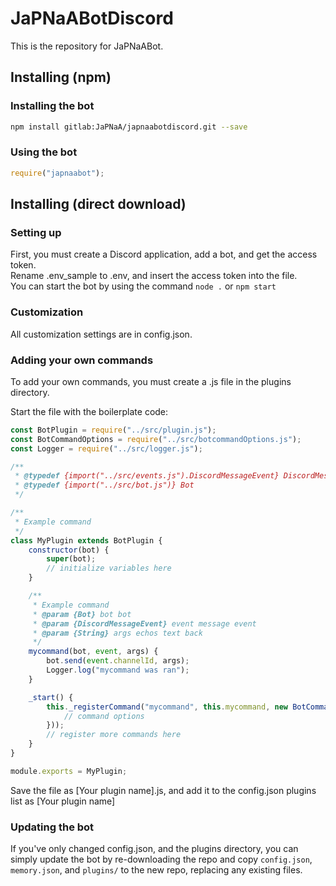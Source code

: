 # JaPNaABotDiscord
This is the repository for JaPNaABot.


## Installing (npm)
### Installing the bot
```sh
npm install gitlab:JaPNaA/japnaabotdiscord.git --save
```
### Using the bot
```javascript
require("japnaabot");
```

## Installing (direct download)
### Setting up
First, you must create a Discord application, add a bot, and get the access token. <br>
Rename .env\_sample to .env, and insert the access token into the file. <br>
You can start the bot by using the command `node .` or `npm start`

### Customization
All customization settings are in config.json.

### Adding your own commands
To add your own commands, you must create a .js file in the plugins directory.

Start the file with the boilerplate code:
```javascript
const BotPlugin = require("../src/plugin.js");
const BotCommandOptions = require("../src/botcommandOptions.js");
const Logger = require("../src/logger.js");

/**
 * @typedef {import("../src/events.js").DiscordMessageEvent} DiscordMessageEvent
 * @typedef {import("../src/bot.js")} Bot
 */

/**
 * Example command
 */
class MyPlugin extends BotPlugin {
    constructor(bot) {
        super(bot);
        // initialize variables here
    }

    /**
     * Example command
     * @param {Bot} bot bot
     * @param {DiscordMessageEvent} event message event
     * @param {String} args echos text back
     */
    mycommand(bot, event, args) {
        bot.send(event.channelId, args);
        Logger.log("mycommand was ran");
    }

    _start() {
        this._registerCommand("mycommand", this.mycommand, new BotCommandOptions({
            // command options
        }));
        // register more commands here
    }
}

module.exports = MyPlugin;
```

Save the file as [Your plugin name].js, and add it to the config.json plugins list as [Your plugin name]

### Updating the bot
If you've only changed config.json, and the plugins directory, you can simply
update the bot by re-downloading the repo and copy `config.json`, 
`memory.json`, and `plugins/` to the new repo, replacing any existing files.